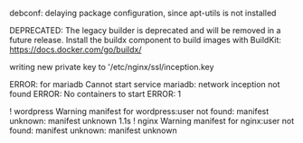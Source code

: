 debconf: delaying package configuration, since apt-utils is not installed

DEPRECATED: The legacy builder is deprecated and will be removed in a future release.
            Install the buildx component to build images with BuildKit:
            https://docs.docker.com/go/buildx/


writing new private key to '/etc/nginx/ssl/inception.key

ERROR: for mariadb  Cannot start service mariadb: network inception not found
ERROR: No containers to start
ERROR: 1



! wordpress Warning manifest for wordpress:user not found: manifest unknown: manifest unknown                                                     1.1s 
 ! nginx Warning     manifest for nginx:user not found: manifest unknown: manifest unknown   